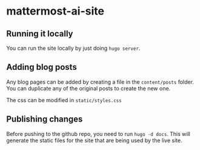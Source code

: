 # mattermost-ai-site

## Running it locally
You can run the site locally by just doing `hugo server`.

## Adding blog posts
Any blog pages can be added by creating a file in the `content/posts` folder.
You can duplicate any of the original posts to create the new one.

The css can be modified in `static/styles.css`

## Publishing changes
Before pushing to the github repo, you need to run `hugo -d docs`. This will generate the static files for the site that are being used by the live site.
